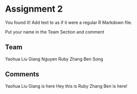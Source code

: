 # Assignment 2

You found it!  Add text to as if it were a regular R Markdown file.

Put your name in the Team Section and comment

## Team
Yaohua Liu
Giang Nguyen
Ruby Zhang
Ben Song
## Comments
Yaohua Liu
Giang is here
Hey this is Ruby Zhang
Ben is here!